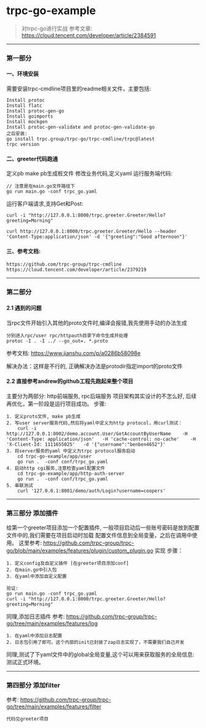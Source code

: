 # trpc-go-example
>对trpc-go进行实战
参考文章: https://cloud.tencent.com/developer/article/2384591
--------------
### 第一部分
#### 一、环境安装
需要安装trpc-cmdline项目里的readme相关文件，主要包括:
```azure
Install protoc
Install flatc
Install protoc-gen-go
Install goimports
Install mockgen
Install protoc-gen-validate and protoc-gen-validate-go
之后安装:
go install trpc.group/trpc-go/trpc-cmdline/trpc@latest
trpc version
```


#### 二、greeter代码跑通
定义pb
make pb生成桩文件
修改业务代码,定义yaml
运行服务端代码:
````
// 注意是在main.go文件路径下
go run main.go -conf trpc_go.yaml
````
运行客户端请求,支持Get和Post:
```azure
curl -i "http://127.0.0.1:8000/trpc.greeter.Greeter/Hello?greeting=Morning"
    
curl http://127.0.0.1:8000/trpc.greeter.Greeter/Hello --header 'Content-Type:application/json' -d '{"greeting":"Good afternoon"}'
```

#### 三、参考文档:
```azure
https://github.com/trpc-group/trpc-cmdline
https://cloud.tencent.com/developer/article/2379219
```
--------------

### 第二部分
#### 2.1 遇到的问题
当rpc文件开始引入其他的proto文件时,编译会报错,我先使用手动的办法生成
```azure
分别进入rpc/user rpc/httpauth目录下命令生成并处理
protoc -I . -I ../ --go_out=. *.proto
```
参考文档: https://www.jianshu.com/p/a0286b58098e

解决办法：这样是不行的, 正确解决办法是protodir指定import的proto文件

#### 2.2 直接参考andrew的github工程先跑起来整个项目
主要分为两部分: http前端服务, rpc后端服务
项目架构其实设计的不怎么好, 后续再优化，第一阶段是运行项目成功。
步骤:
```azure
1. 定义proto文件, make pb生成
2. 写user server服务代码,然后将yaml中定义为http protocol，用curl测试：
    curl -i    http://127.0.0.1:8002/demo.account.User/GetAccountByUserName    -H 'Content-Type: application/json'   -H 'cache-control: no-cache'    -H 'X-Client-Id: 1111655025'   -d '{"username":"benben4652"}'
3. 将server服务的yaml 中定义为trpc protocol服务启动
    cd trpc-go-example/app/user
    go run .  -conf conf/trpc_go.yaml
4. 启动http cgi服务,注意检查yaml配置文件
    cd trpc-go-example/app/http-auth-server
    go run .  -conf conf/trpc_go.yaml
5. 串联测试
    curl '127.0.0.1:8001/demo/auth/Login?username=coopers'
```

--------------
### 第三部分 添加插件
给第一个greeter项目添加一个配置插件, 一般项目启动后一些账号密码是放到配置文件中的,我们需要在项目启动时加载
配置文件信息到全局变量，之后在调用中使用。
这里参考: https://github.com/trpc-group/trpc-go/blob/main/examples/features/plugin/custom_plugin.go 实现
步骤：
```azure
1. 定义config及自定义插件 [在greeter项目添加conf] 
2. 在main.go中引入包
3. 在yaml中添加自定义配置
    
验证:
go run main.go -conf trpc_go.yaml      
curl -i "http://127.0.0.1:8000/trpc.greeter.Greeter/Hello?greeting=Morning"
```

同理,添加日志插件
参考: https://github.com/trpc-group/trpc-go/tree/main/examples/features/log
```azure
1. 在yaml中添加日志配置
2. 日志包引用了即可。这个内部的init已封装了zap日志实现了，不需要我们自己开发
```

同理,测试了下yaml文件中的global全局变量,这个可以用来获取服务的全局信息: 测试正式环境。

--------------
### 第四部分 添加filter
参考: https://github.com/trpc-group/trpc-go/tree/main/examples/features/filter
```azure
代码见greeter项目
```